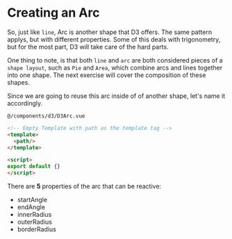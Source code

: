 # Creating an Arc

So, just like `line`, Arc is another shape that D3 offers. The same pattern
applys, but with different properties. Some of this deals with trigonometry, but
for the most part, D3 will take care of the hard parts.

One thing to note, is that both `line` and `arc` are both considered pieces of a
`shape layout`, such as `Pie` and `Area`, which combine arcs and lines together
into one shape. The next exercise will cover the composition of these shapes.

Since we are going to reuse this arc inside of of another shape, let's name it
accordingly.

`@/components/d3/D3Arc.vue`

```html
<!-- Empty Template with path as the template tag -->
<template>
  <path/>
</template>

<script>
export default {}
</script>
```

There are **5** properties of the arc that can be reactive:

- startAngle
- endAngle
- innerRadius
- outerRadius
- borderRadius
